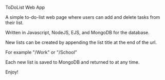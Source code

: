 ToDoList Web App

A simple to-do-list web page where users can add and delete tasks from their list.

Written in Javascript, NodeJS, EJS, and MongoDB for the database.

New lists can be created by appending the list title at the end of the url.

For example "/Work" or "/School"

Each new list is saved to MongoDB and returned to at any time.


Enjoy!
